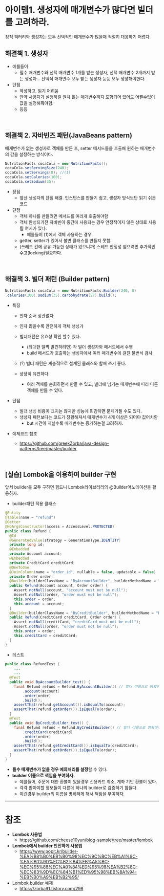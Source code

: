 아이템1. 생성자에 매개변수가 많다면 빌더를 고려하라.
====================================================

정적 팩터리와 생성자는 모두 선택적인 매개변수가 많을때 적절히 대응하기 어렵다.

해결책 1. 생성자
----------------

-	예를들어
	-	필수 매개변수와 선택 매개변수 1개를 받는 생성자, 선택 매개변수 2개까지 받는 생성자... 선택적 매개변수 모두 받는 생성자 등등 모두 생성해야한다.
-	단점
	-	작성하고, 읽기 어려움
	-	만약 사용자가 설정하길 원치 않는 매개변수까지 포함되어 있어도 어쩔수없이 값을 설정해줘야함.
	-	등등

<br/>

해결책 2. 자바빈즈 패턴(JavaBeans pattern)
------------------------------------------

매개변수가 없는 생성자로 객체를 만든 후, setter 메서드들을 호출해 원하는 매개변수의 값을 설정하는 방식이다.

```java
NutritionFacts cocaCola = new NutritionFacts();
cocaCola.setServingSize(240);
cocaCola.setServings(8); //(1)
cocaCola.setCalories(100);
cocaCola.setSodium(35);
```

-	장점
	-	앞선 생성자의 단점 해결. 인스턴스를 만들기 쉽고, 생성자 방식보단 읽기 쉬운 코드
-	단점
	-	객체 하나를 만들려면 메서드를 여러개 호출해야함
	-	객체 완성되기전 자바빈이 중간에 사용되는 경우 안정적이지 않은 상태로 사용될 여지가 있다.
		-	예를들어 (1)에서 객체 사용하는 경우
	-	getter, setter가 있어서 불변 클래스를 만들지 못함.
	-	(쓰레드 간에 공유 가능한 상태가 있으니까) 스레드 안정성 얻으려면 추가적인 수고(locking)필요하다.

<br/>

해결책 3. 빌더 패턴 (Builder pattern)
-------------------------------------


```java
NutritionFacts cocaCola = new NutritionFacts.Builder(240, 8)
.calories(100).sodium(35).carbohydrate(27).build();
```
- 특징
	- 인자 순서 상관없다.
	- 인자 많을수록 안전하게 객체 생성가
	-	빌더패턴은 유효성 확인 할수 있다.

		-	(최대한 일찍 발견하려면) 각 빌더 생성자와 메서드에서 수행
		-	build 메서드가 호출하는 생성자에서 여러 매개변수에 걸친 불변식 검사.

	-	(?) 빌더 패턴은 계층적으로 설계된 클래스와 함께 쓰기 좋다.

	-	상당히 유연하다.

		-	여러 객체를 순회하면서 만들 수 있고, 빌더에 넘기는 매개변수에 따라 다른 객체를 만들 수 있다.

-	단점

	-	빌더 생성 비용이 크지는 않지만 성능에 민감하면 문제가될 수도 있다.
	-	생성자 패턴보다는 코드가 장황해져서 매개변수가 4개 이상은 되어야 값어치함
		-	but 시간이 지날수록 매개변수는 증가하는걸 고려하자.

-	예제코드 참조

	-	https://github.com/greekZorba/java-design-patterns/tree/master/builder

<br/>

[실습] Lombok을 이용하여 builder 구현
-------------------------------------

앞서 builder를 모두 구하면 힘드니 Lombok라이브러리의 @Builder어노테이션을 활용하자.

-	builder패턴 적용 클래스

```java
@Entity
@Table(name = "refund")
@Getter
@NoArgsConstructor(access = AccessLevel.PROTECTED)
public class Refund {
  @Id
  @GeneratedValue(strategy = GenerationType.IDENTITY)
  private long id;
  @Embedded
  private Account account;
  @Embedded
  private CreditCard creditCard;
  @OneToOne
  @JoinColumn(name = "order_id", nullable = false, updatable = false)
  private Order order;
  @Builder(builderClassName = "ByAccountBuilder", builderMethodName = "ByAccountBuilder") // 계좌 번호 기반 환불, Builder 이름을 부여해서 그에 따른 책임 부여, 그에 따른 필수 인자값 명확
  public Refund(Account account, Order order) {
    Assert.notNull(account, "account must not be null");
    Assert.notNull(order, "order must not be null");
    this.order = order;
    this.account = account;
  }
  @Builder(builderClassName = "ByCreditBuilder", builderMethodName = "ByCreditBuilder")  // 신용 카드 기반 환불, Builder 이름을 부여해서 그에 따른 책임 부여, 그에 따른 필수 인자값 명확
  public Refund(CreditCard creditCard, Order order) {
    Assert.notNull(creditCard, "creditCard must not be null");
    Assert.notNull(order, "order must not be null");
    this.order = order;
    this.creditCard = creditCard;
  }
}
```

-	테스트

```java
public class RefundTest {
    ...
    ...
  @Test
  public void ByAccountBuilder_test() {
    final Refund refund = Refund.ByAccountBuilder() // 빌더 이름으로 명확하게 그 의도를 드러 내고 있습니다.
        .account(account)
        .order(order)
        .build();
    assertThat(refund.getAccount()).isEqualTo(account);
    assertThat(refund.getOrder()).isEqualTo(order);
  }
  @Test
  public void ByCreditBuilder_test() {
    final Refund refund = Refund.ByCreditBuilder() // 빌더 이름으로 명확하게 그 의도를 드러 내고 있습니다.
        .creditCard(creditCard)
        .order(order)
        .build();
    assertThat(refund.getCreditCard()).isEqualTo(creditCard);
    assertThat(refund.getOrder()).isEqualTo(order);
  }
}
```

-	**필수 매개변수가 없을 경우 예외처리를 설정**할 수 있다.
-	**builder 이름으로 책임을 부여하자.**
	-	예를들어, 주문에 대한 환불이 있을경우 신용카드 취소, 계좌 기반 환불이 있다.
	-	각각 받아야할 정보들이 다른데 하나의 builder로 검증하기 힘들다.
	-	이런경우 builder의 이름을 명확하게 해서 책임을 부여하자.

---

참조
====

-	**Lombok 사용법**
	-	https://github.com/cheese10yun/blog-sample/tree/master/lombok
-	**Lombok에서 builder 안전하게 사용법**
	-	https://www.popit.kr/builder-%EA%B8%B0%EB%B0%98%EC%9C%BC%EB%A1%9C-%EA%B0%9D%EC%B2%B4%EB%A5%BC-%EC%95%88%EC%A0%84%ED%95%98%EA%B2%8C-%EC%83%9D%EC%84%B1%ED%95%98%EB%8A%94-%EB%B0%A9%EB%B2%95/
-	Lombok builder 예제
	-	https://zorba91.tistory.com/298
